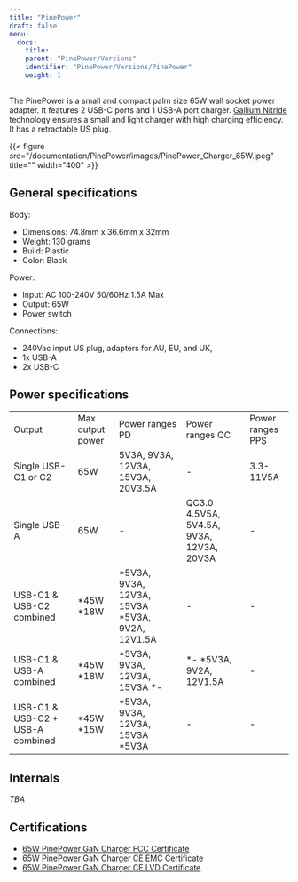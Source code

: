 ```yaml
---
title: "PinePower"
draft: false
menu:
  docs:
    title:
    parent: "PinePower/Versions"
    identifier: "PinePower/Versions/PinePower"
    weight: 1
---
```


The PinePower is a small and compact palm size 65W wall socket power adapter. It features 2 USB-C ports and 1 USB-A port charger. [Gallium Nitride](https://en.wikipedia.org/wiki/Gallium_nitride) technology ensures a small and light charger with high charging efficiency. It has a retractable US plug.

{{< figure src="/documentation/PinePower/images/PinePower_Charger_65W.jpeg" title="" width="400" >}}

## General specifications

Body:

* Dimensions: 74.8mm x 36.6mm x 32mm
* Weight: 130 grams
* Build: Plastic
* Color: Black

Power:

* Input: AC 100-240V 50/60Hz 1.5A Max
* Output: 65W
* Power switch

Connections:

* 240Vac input US plug, adapters for AU, EU, and UK,
* 1x USB-A
* 2x USB-C

## Power specifications

|     |     |     |     |     |
| --- | --- | --- | --- | --- |
| Output | Max output power | Power ranges PD | Power ranges QC | Power ranges PPS |
| Single USB-C1 or C2 | 65W | 5V3A, 9V3A, 12V3A, 15V3A, 20V3.5A | - | 3.3-11V5A |
| Single USB-A | 65W | - | QC3.0 4.5V5A, 5V4.5A, 9V3A, 12V3A, 20V3A | - |
| USB-C1 & USB-C2 combined | *45W *18W | *5V3A, 9V3A, 12V3A, 15V3A *5V3A, 9V2A, 12V1.5A | - | - |
| USB-C1 & USB-A combined | *45W *18W | *5V3A, 9V3A, 12V3A, 15V3A *- | *- *5V3A, 9V2A, 12V1.5A | - |
| USB-C1 & USB-C2 + USB-A combined | *45W *15W | *5V3A, 9V3A, 12V3A, 15V3A *5V3A | - | - |

## Internals

_TBA_

## Certifications

* [65W PinePower GaN Charger FCC Certificate](https://files.pine64.org/doc/cert/65W%20PinePower%20FCC-SDO%20Certificate-LCSA110222005E.pdf)
* [65W PinePower GaN Charger CE EMC Certificate](https://files.pine64.org/doc/cert/65W%20PinePower%20GaN%20Charger%20CE%20EMC%20Certificate-LCSA110222003E.pdf)
* [65W PinePower GaN Charger CE LVD Certificate](https://files.pine64.org/doc/cert/65W%20PinePower%20GaN%20Charger%20CE%20LVD%20Certificate-LCSA110222004S.pdf)

